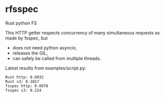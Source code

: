 # rfsspec
Rust python FS

This HTTP getter respects concurrency of many simultaneous requests as made by
fsspec, but 
- does not need python asyncio, 
- releases the GIL, 
- can safely be called from multiple threads.

Latest results from examples/script.py:
```commandline
Rust http: 0.0932
Rust s3: 0.1017
fsspec http: 0.0978
fsspec s3: 0.224
```
